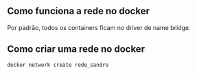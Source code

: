 ## Como funciona a rede no docker
Por padrão, todos os containers ficam no driver de name bridge.

## Como criar uma rede no docker
`docker network create rede_sandro`